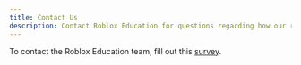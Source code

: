 ```yaml
---
title: Contact Us
description: Contact Roblox Education for questions regarding how our resources can be used to teach coding and more in the classroom.
---
```


To contact the Roblox Education team, fill out this [survey](https://roblox.qualtrics.com/jfe/form/SV_8oiiVEvjteux7hk).
